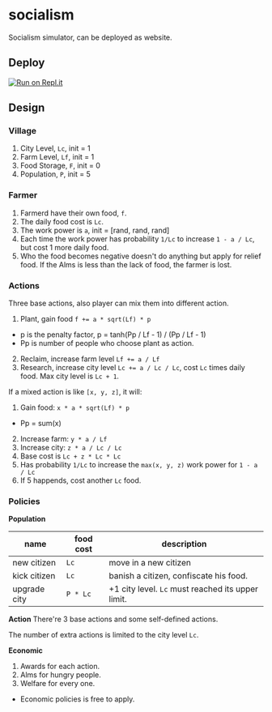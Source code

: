 # socialism
Socialism simulator, can be deployed as website.

## Deploy
[![Run on Repl.it](https://repl.it/badge/github/gxm11/socialism)](https://repl.it/github/gxm11/socialism)

## Design
### Village
1. City Level, `Lc`, init = 1
2. Farm Level, `Lf`, init = 1
3. Food Storage, `F`, init = 0
4. Population, `P`, init = 5

### Farmer
1. Farmerd have their own food, `f`.
2. The daily food cost is `Lc`.
3. The work power is `a`, init = [rand, rand, rand]
4. Each time the work power has probability `1/Lc` to increase `1 - a / Lc`, but cost 1 more daily food.
5. Who the food becomes negative doesn't do anything but apply for relief food. If the Alms is less than the lack of food, the farmer is lost.

### Actions
Three base actions, also player can mix them into different action.

1. Plant, gain food `f += a * sqrt(Lf) * p`
  - p is the penalty factor, p = tanh(Pp / Lf - 1) / (Pp / Lf - 1)
  - Pp is number of people who choose plant as action.
2. Reclaim, increase farm level `Lf += a / Lf`
3. Research, increase city level `Lc += a / Lc / Lc`, cost `Lc` times daily food. Max city level is `Lc + 1`.

If a mixed action is like `[x, y, z]`, it will:

1. Gain food: `x * a * sqrt(Lf) * p`
  - Pp = sum(x)
2. Increase farm: `y * a / Lf`
3. Increase city: `z * a / Lc / Lc`
4. Base cost is `Lc + z * Lc * Lc`
5. Has probability `1/Lc` to increase the `max(x, y, z)` work power for `1 - a / Lc`
6. If 5 happends, cost another `Lc` food.

### Policies
**Population**

name|food cost|description
-|-|-
new citizen|`Lc`|move in a new citizen
kick citizen|`Lc`|banish a citizen, confiscate his food.
upgrade city|`P * Lc`|+1 city level. `Lc` must reached its upper limit.

**Action**
There're 3 base actions and some self-defined actions.

The number of extra actions is limited to the city level `Lc`.

**Economic**
1. Awards for each action.
2. Alms for hungry people.
3. Welfare for every one.

- Economic policies is free to apply.
